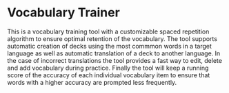 # Vocabulary Trainer
This is a vocabulary training tool with a customizable spaced repetition algorithm to ensure optimal retention of the vocabulary.
The tool supports automatic creation of decks using the most commmon words in a target language as well as automatic translation of a deck to another language.
In the case of incorrect translations the tool provides a fast way to edit, delete and add vocabulary during practice.
Finally the tool will keep a running score of the accuracy of each individual vocabulary item to ensure that words with a higher accuracy are prompted less frequently.
